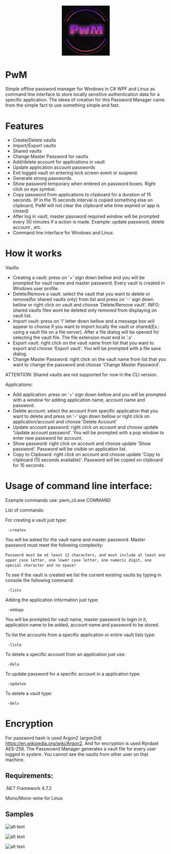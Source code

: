<p align="center">
  <img src="https://github.com/0x78654C/PwM/blob/main/Media/logo.png" width=150>
</p>

# PwM
Simple offline password manager for Windows in C# WPF and Linux as command line interface to store locally sensitive authentication data for a specific application. 
The ideea of creation for this Password Manager came from the simple fact to use something simple and fast.   

# Features

 - Create/Delete vaults
 - Import/Export vaults
 - Shared vaults
 - Change Master Password for vaults
 - Add/delete account for applications in vault
 - Update application account passwords
 - Exit logged vault on entering lock screen event or suspend.
 - Generate strong passwords.
 - Show password temporary when entered on password boxes. Right click on eye symbol.
 - Copy password from applications to clipboard for a duration of 15 seconds.
   (If in the 15 seconds interval is copied something else on clipboard, PwM will not clear the clipboard whe time expired or app is closed) 
 - After log in vault, master password required window will be prompted every 30 minutes if a action is made. Example: update password, delete account , etc.
 - Command line interface for Windows and Linux.

# How it works

  Vaults:
  - Creating a vault: press on '+' sign down bellow and you will be prompted for vault name and master password. Every vault is created in Windows user profile.
  - Delete/Remove a vault: select the vault that you want to delete or remove(for shared vaults only) from list and press on '-' sign down bellow or right click on vault and choose 'Delete/Remove vault'. INFO: shared vaults files wont be deleted only removed from displaying on vault list.
  - Import vault: press on 'I' letter down bellow and a message box will appear to choose if you want to import locally the vault or shared(Ex.: using a vault file on a file server). After a file dialog will be opened for selecting the vault file. The file extension must end in '.x' .
  - Export vault: right click on the vault name from list that you want to export and choose 'Export vault'. You will be prompted with a file save dialog.
  - Change Master Password: right click on the vault name from list that you want to change the password and choose 'Change Master Password'.
  
  ATTENTION: Shared vaults are not supported for now in the CLI version.
 
  Applications:
  - Add application: press on '+' sign down bellow and you will be prompted with a window for adding application name, account name and password.
  - Delete account: select the account from specific application that you want to delete and press on '-' sign down bellow or right click on application/account and choose 'Delete Account'
  - Update account password: right click on account and choose update 'Update account password'. You will be prompted with a pop window to enter new password for account.
  - Show password: right click on account and choose update 'Show password'. Password will be visible on application list.
  - Copy to Clipboard: right click on account and choose update 'Copy to clipboard (15 seconds available)'. Password will be copied on clipboard for 15 seconds.

# Usage of command line interface:
 
 Example commands use: pwm_cli.exe COMMAND
 
 List of commands:
 
 For creating a vault just type:
 ```
  -createv
 ```
 You will be asked for the vault name and master password. Master password must meet the following complexity:
 ```
 Password must be at least 12 characters, and must include at least one upper case letter, one lower case letter, one numeric digit, one special character and no space!
 ````

 To see if the vault is created we list the current existing vaults by typing in console the following command:
 ```
  -listv
 ```

 Adding the application information just type:
 ```
  -addapp
 ```
 You will be prompted for vault name, master password to login in it, application name to be added, account name and password to be stored.

 To list the accounts from a specific application or entire vault lists type: 
 ```
  -lista
 ```
 
 To delete a specific account from an application just use:
 ```
  -dela
 ```

 To update password for a specific account in a application type:
 ```
  -updatea
 ```

 To delete a vault type:
 ```
  -delv
 ```
  

# Encryption

For password hash is used Argon2 (argon2id) https://en.wikipedia.org/wiki/Argon2. And for encryption is used Rijndael AES-256.
The Passwowrd Manager generates a vault file for every user logged in system. You cannot see the vaults from other user on that machine.

## Requirements:

.NET Framework 4.7.2

Mono/Mono-wine for Linux

## Samples

![alt text](https://github.com/0x78654C/PwM/blob/main/Media/1v.jpg?raw=true)


![alt text](https://github.com/0x78654C/PwM/blob/main/Media/1.jpg?raw=true)


![alt text](https://github.com/0x78654C/PwM/blob/main/Media/2.jpg?raw=true)
